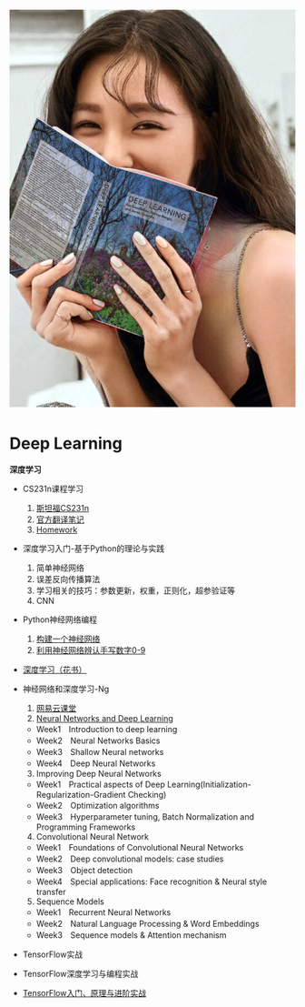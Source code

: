 # <img src="DeepLearning-花书双语\偶像也学深度学习.jpg" alt="偶像也学深度学习" style="zoom: 80%;" />

# Deep Learning

**深度学习**

* CS231n课程学习  
   1. [斯坦福CS231n](https://study.163.com/course/introduction/1003223001.htm)
   2. [官方翻译笔记](https://github.com/librauee/DeepLearning/tree/master/CS231_Documentary)
   3. [Homework](https://github.com/librauee/DeepLearning/tree/master/CS231_Assignment)
   
* 深度学习入门-基于Python的理论与实践
   1. 简单神经网络
   2. 误差反向传播算法
   3. 学习相关的技巧：参数更新，权重，正则化，超参验证等
   4. CNN
   
* Python神经网络编程
   1. [构建一个神经网络](https://github.com/librauee/DeepLearning/blob/master/neural_network.py)
   2. [利用神经网络辨认手写数字0-9](https://github.com/librauee/DeepLearning/blob/master/handwritten_recognition.py)

* [深度学习（花书）](https://github.com/exacity/deeplearningbook-chinese)

* 神经网络和深度学习-Ng
    1. [网易云课堂](https://mooc.study.163.com/learn/2001281002)
    2. [Neural Networks and Deep Learning](https://github.com/librauee/DeepLearning/tree/master/Ng_homework)
    * Week1　Introduction to deep learning
    * Week2　Neural Networks Basics
    * Week3　Shallow Neural networks
    * Week4　Deep Neural Networks

    3. Improving Deep Neural Networks
    * Week1　Practical aspects of Deep Learning(Initialization-Regularization-Gradient Checking)
    * Week2　Optimization algorithms
    * Week3　Hyperparameter tuning, Batch Normalization and Programming Frameworks

    4. Convolutional Neural Network
    * Week1　Foundations of Convolutional Neural Networks
    * Week2　Deep convolutional models: case studies
    * Week3　Object detection
    * Week4　Special applications: Face recognition & Neural style transfer

    5. Sequence Models
    * Week1　Recurrent Neural Networks
    * Week2　Natural Language Processing & Word Embeddings
    * Week3　Sequence models & Attention mechanism
* TensorFlow实战

* TensorFlow深度学习与编程实战

* [TensorFlow入门、原理与进阶实战](https://github.com/librauee/DeepLearning/tree/master/tensorflow_learning)

